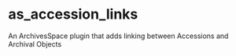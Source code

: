 # as_accession_links
An ArchivesSpace plugin that adds linking between Accessions and Archival Objects
